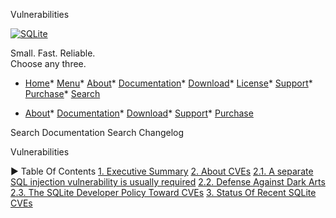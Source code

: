 




Vulnerabilities




[![SQLite](images/sqlite370_banner.gif)](index.html)


Small. Fast. Reliable.  
Choose any three.


* [Home](index.html)* [Menu](javascript:void(0))* [About](about.html)* [Documentation](docs.html)* [Download](download.html)* [License](copyright.html)* [Support](support.html)* [Purchase](prosupport.html)* [Search](javascript:void(0))




* [About](about.html)* [Documentation](docs.html)* [Download](download.html)* [Support](support.html)* [Purchase](prosupport.html)






Search Documentation
Search Changelog










Vulnerabilities


►
Table Of Contents
[1\. Executive Summary](#executive_summary)
[2\. About CVEs](#about_cves)
[2\.1\. A separate SQL injection vulnerability is usually required](#a_separate_sql_injection_vulnerability_is_usually_required)
[2\.2\. Defense Against Dark Arts](#defense_against_dark_arts)
[2\.3\. The SQLite Developer Policy Toward CVEs](#the_sqlite_developer_policy_toward_cves)
[3\. Status Of Recent SQLite CVEs](#status_of_recent_sqlite_cves)




